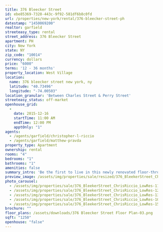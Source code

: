 ```yaml
---
title: 376 Bleecker Street
id: ebe85369-7328-443c-9f92-581df6b8c0fd
url: /properties/new-york/rental/376-bleecker-street-ph
datestamp: "1450069200"
realtor: garfield
streeteasy_type: rental
street_address: 376 Bleecker Street
apartment: PH
city: New York
state: NY
zip_code: "10014"
currency: dollars
price: "6000"
terms: '12 - 36 months'
property_location: West Village
location:
  name: 376 bleecker street new york, ny
  latitude: "40.73496"
  longitude: "-74.00503"
location_granular: 'Between Charles Street & Perry Street'
streeteasy_status: off-market
openhouse_grid:
  - 
    date: 2015-12-16
    startTime: 11:00 AM
    endTime: 12:00 PM
    apptOnly: "1"
agents:
  - /agents/garfield/christopher-l-riccio
  - /agents/garfield/matthew-pravda
property_type: Apartment
ownership: rental
rooms: "4"
bedrooms: "1"
bathrooms: "1"
amenities: false
summary_intro: 'Be the first to live in this newly renovated floor-through, two bedroom apartment in the heart of the West Village. Located on Bleecker Street between Charles St. & Perry St. this apartment commands the entire top floor and roofdeck of a four story mixed use building. Pictures and floor plan are above, available immediately.'
preview_image: /assets/img/properties/sale/resized/376_BleekerStreet_ChrisRiccio_LowRes-1-20151214121113.jpg
photo_carousel:
  - /assets/img/properties/sale/376_BleekerStreet_ChrisRiccio_LowRes-11.jpg
  - /assets/img/properties/sale/376_BleekerStreet_ChrisRiccio_LowRes-12.jpg
  - /assets/img/properties/sale/376_BleekerStreet_ChrisRiccio_LowRes-13.jpg
  - /assets/img/properties/sale/376_BleekerStreet_ChrisRiccio_LowRes-10.jpg
  - /assets/img/properties/sale/376_BleekerStreet_ChrisRiccio_LowRes-15.jpg
brochure: ""
floor_plans: /assets/downloads/376 Bleecker Street Floor Plan-03.png
sqft: "1250"
openhouse: "false"
---
```

